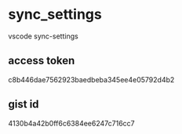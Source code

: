 # sync_settings
vscode sync-settings

## access token
c8b446dae7562923baedbeba345ee4e05792d4b2

## gist id
4130b4a42b0ff6c6384ee6247c716cc7
